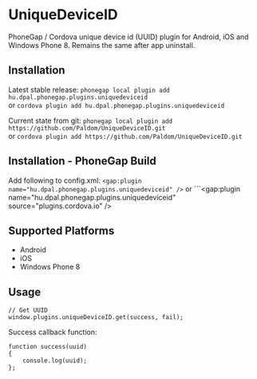 UniqueDeviceID
==============

PhoneGap / Cordova unique device id (UUID) plugin for Android, iOS and Windows Phone 8. Remains the same after app uninstall.

## Installation

Latest stable release: ```phonegap local plugin add hu.dpal.phonegap.plugins.uniquedeviceid```  
or ```cordova plugin add hu.dpal.phonegap.plugins.uniquedeviceid```

Current state from git: ```phonegap local plugin add https://github.com/Paldom/UniqueDeviceID.git```  
or ```cordova plugin add https://github.com/Paldom/UniqueDeviceID.git```

## Installation - PhoneGap Build 

Add following to config.xml: ```<gap:plugin name="hu.dpal.phonegap.plugins.uniquedeviceid" />```
or ```<gap:plugin name="hu.dpal.phonegap.plugins.uniquedeviceid" source="plugins.cordova.io" />

## Supported Platforms

- Android
- iOS
- Windows Phone 8

## Usage

    // Get UUID
    window.plugins.uniqueDeviceID.get(success, fail);

Success callback function:

    function success(uuid)
    {
        console.log(uuid);
    };
